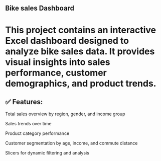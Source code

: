 ## Bike sales Dashboard

# This project contains an interactive Excel dashboard designed to analyze bike sales data. It provides visual insights into sales performance, customer demographics, and product trends.

## ✅ Features:
Total sales overview by region, gender, and income group

Sales trends over time

Product category performance

Customer segmentation by age, income, and commute distance

Slicers for dynamic filtering and analysis

